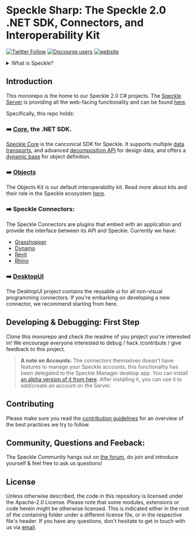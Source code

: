 # Speckle Sharp: The Speckle 2.0 .NET SDK, Connectors, and Interoperability Kit

[![Twitter Follow](https://img.shields.io/twitter/follow/SpeckleSystems?style=social)](https://twitter.com/SpeckleSystems) [![Discourse users](https://img.shields.io/discourse/users?server=https%3A%2F%2Fdiscourse.speckle.works&style=flat-square)](https://discourse.speckle.works) [![website](https://img.shields.io/badge/www-speckle.systems-royalblue?style=flat-square)](https://speckle.systems)

<details>
  <summary>What is Speckle?</summary>
  
  
  Speckle is the Open Source Data Platform for AEC. Speckle allows you to say goodbye to files: we give you object-level control of what you share, infinite versioning history & changelogs. Read more on [our website](https://speckle.systems).

</details>

## Introduction

This monorepo is the home to our Speckle 2.0 C# projects. The [Speckle Server](https://github.com/specklesystems/Server) is providing all the web-facing functionality and can be found [here](https://github.com/specklesystems/Server).

Specifically, this repo holds:

### ➡️ [Core](Core), the .NET SDK.

[Speckle Core](Core) is the canconical SDK for Speckle. It supports multiple [data transports](https://discourse.speckle.works/t/core-2-0-transports/919), and advanced [decomposition API](https://discourse.speckle.works/t/core-2-0-decomposition-api/911) for design data, and offers a [dynamic base](https://discourse.speckle.works/t/core-2-0-the-base-object/782) for object definition.

### ➡️ [Objects](Objects)

The Objects Kit is our default interoperability kit. Read more about kits and their role in the Speckle ecosystem [here](https://discourse.speckle.works/t/introducing-kits-2-0/710).

### ➡️ Speckle Connectors:

The Speckle Connectors are plugins that embed with an application and provide the interface between its API and Speckle. Currently we have:

- [Grasshopper](ConnectorGrasshopper)
- [Dynamo](ConnectorDynamo)
- [Revit](ConnectorRevit)
- [Rhino](ConnectorRhino)

### ➡️ [DesktopUI](DesktopUI)

The DesktopUI project contains the reusable ui for all non-visual programming connectors. If you're embarking on developing a new connector, we recommend starting from here.

## Developing & Debugging: First Step

Clone this monorepo and check the readme of you project you're interested in! We encourage everyone interested to debug / hack /contribute / give feedback to this project.

> **A note on Accounts:**
> The connectors themselves doesn't have features to manage your Speckle accounts, this functionality has been delegated to the Speckle Manager desktop app. You can install [an alpha version of it from here](https://speckle-releases.ams3.digitaloceanspaces.com/manager/SpeckleManager%20Setup.exe). After installing it, you can use it to add/create an account on the Server.

## Contributing

Please make sure you read the [contribution guidelines](.github/CONTRIBUTING.md) for an overview of the best practices we try to follow.

## Community, Questions and Feeback:

The Speckle Community hangs out on [the forum](https://discourse.speckle.works), do join and introduce yourself & feel free to ask us questions!

## License

Unless otherwise described, the code in this repository is licensed under the Apache-2.0 License. Please note that some modules, extensions or code herein might be otherwise licensed. This is indicated either in the root of the containing folder under a different license file, or in the respective file's header. If you have any questions, don't hesitate to get in touch with us via [email](mailto:hello@speckle.systems).
